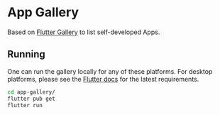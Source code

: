 # App Gallery

Based on [Flutter Gallery](https://github.com/flutter/gallery) to list self-developed Apps.


## Running

One can run the gallery locally for any of these platforms. For desktop platforms,
please see the [Flutter docs](https://docs.flutter.dev/desktop) for the latest
requirements.

```bash
cd app-gallery/
flutter pub get
flutter run
```
